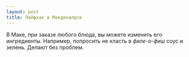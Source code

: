 ```yaml
---
layout: post
title: Лайфхак в Макдоналдсе
---
```


В Маке, при заказе любого блюда, вы можете изменить его ингредиенты. Например, попросить не класть в *филе-о-фиш* соус и зелень. Делают без проблем.


